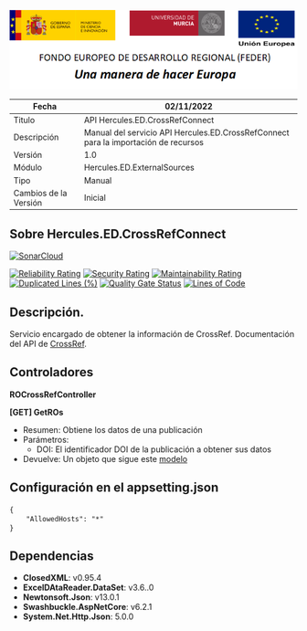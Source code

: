 ![](../../../Docs/media/CabeceraDocumentosMD.png)

| Fecha         | 02/11/2022                                                  |
| ------------- | ------------------------------------------------------------ |
|Titulo|API Hercules.ED.CrossRefConnect| 
|Descripción|Manual del servicio API Hercules.ED.CrossRefConnect para la importación de recursos|
|Versión|1.0|
|Módulo|Hercules.ED.ExternalSources|
|Tipo|Manual|
|Cambios de la Versión| Inicial |

## Sobre Hercules.ED.CrossRefConnect

[![SonarCloud](https://sonarcloud.io/images/project_badges/sonarcloud-white.svg)](https://sonarcloud.io/summary/new_code?id=Hercules.ED.CrossRefConnect)

[![Reliability Rating](https://sonarcloud.io/api/project_badges/measure?project=Hercules.ED.CrossRefConnect&metric=reliability_rating)](https://sonarcloud.io/summary/new_code?id=Hercules.ED.CrossRefConnect)
[![Security Rating](https://sonarcloud.io/api/project_badges/measure?project=Hercules.ED.CrossRefConnect&metric=security_rating)](https://sonarcloud.io/summary/new_code?id=Hercules.ED.CrossRefConnect)
[![Maintainability Rating](https://sonarcloud.io/api/project_badges/measure?project=Hercules.ED.CrossRefConnect&metric=sqale_rating)](https://sonarcloud.io/summary/new_code?id=Hercules.ED.CrossRefConnect)
[![Duplicated Lines (%)](https://sonarcloud.io/api/project_badges/measure?project=Hercules.ED.CrossRefConnect&metric=duplicated_lines_density)](https://sonarcloud.io/summary/new_code?id=Hercules.ED.CrossRefConnect)
[![Quality Gate Status](https://sonarcloud.io/api/project_badges/measure?project=Hercules.ED.CrossRefConnect&metric=alert_status)](https://sonarcloud.io/summary/new_code?id=Hercules.ED.CrossRefConnect)
[![Lines of Code](https://sonarcloud.io/api/project_badges/measure?project=Hercules.ED.CrossRefConnect&metric=ncloc)](https://sonarcloud.io/summary/new_code?id=Hercules.ED.CrossRefConnect)

## Descripción.
Servicio encargado de obtener la información de CrossRef. Documentación del API de [CrossRef](https://www.crossref.org/documentation/retrieve-metadata/rest-api/). 

## Controladores

**ROCrossRefController**

**[GET] GetROs**
- Resumen: Obtiene los datos de una publicación
- Parámetros: 
	- DOI: El identificador DOI de la publicación a obtener sus datos
- Devuelve: Un objeto que sigue este [modelo](https://github.com/HerculesCRUE/HerculesED/blob/main/src/Hercules.ED.ExternalSources/Hercules.ED.CrossRefConnect/ROs/CrossRef/Models/ROPublicationModel.cs)

## Configuración en el appsetting.json
```json{
{
	"AllowedHosts": "*"
}
```

## Dependencias
- **ClosedXML**: v0.95.4
- **ExcelDAtaReader.DataSet**: v3.6..0
- **Newtonsoft.Json**: v13.0.1
- **Swashbuckle.AspNetCore**: v6.2.1
- **System.Net.Http.Json**: 5.0.0
